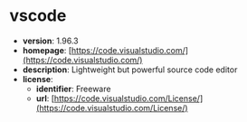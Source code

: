 # vscode

- **version**: 1.96.3
- **homepage**: [https://code.visualstudio.com/](https://code.visualstudio.com/)
- **description**: Lightweight but powerful source code editor
- **license**:
  - **identifier**: Freeware
  - **url**: [https://code.visualstudio.com/License/](https://code.visualstudio.com/License/)

